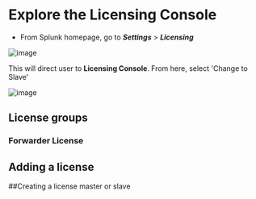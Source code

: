 # Explore the Licensing Console

- From Splunk homepage, go to ***Settings*** > ***Licensing***

![image](https://github.com/user-attachments/assets/303312db-3a79-4eef-ac33-44f5d3c20966)

This will direct user to **Licensing Console**. From here, select 'Change to Slave'

![image](https://github.com/user-attachments/assets/e556e6d5-d45b-4784-af7b-a90e2a3551f6)


## License groups

### Forwarder License

## Adding a license

##Creating a license master or slave
